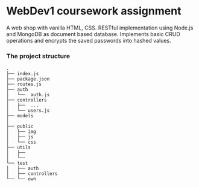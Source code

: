 # WebDev1 coursework assignment

A web shop with vanilla HTML, CSS.
RESTful implementation using Node.js and MongoDB as document based database.
Implements basic CRUD operations and encrypts the saved passwords into hashed values.

### The project structure

```
.
├── index.js                
├── package.json            
├── routes.js              
├── auth                  
│   └──  auth.js           
├── controllers           
│   ├──  ...               
│   └── users.js           
├── models                
│                           
├── public              
│   ├── img              
│   ├── js             
│   └── css               
├── utils                  
│   ├──                     
│   └──                   
└── test                   
│   ├── auth               
│   ├── controllers         
└── └── own                 



